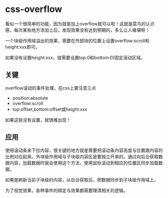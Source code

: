 # css-overflow

看似一个很简单的功能，因为就是加上overflow就可以啦！这就是菜鸟的认识感，每次某些地方添加上后，发现效果没有达到预期的，多么让人难堪呀！

一个块级作用域溢出的效果，需要在外部块的位置上设置overflow:scroll和height:xxx即可。

如果没有设置height:xxx，就需要设置top:0和bottom:0)固定滚动区域。

## 关键
overflow滚动的事件处理，在css上要注意三点
- position:absolute
- overflow:scroll
- top:offset,bottom:offset或height:xxx

如果这些没有设置，就很难出现！

## 应用
使用滚动条来下拉内容，很关键的地方就是需要把滚动条内容高度与位置跟内容的比例对应起来。外块级作用域与子块级内容区是要独立开来的。通过向后台获取数据内容，加载数据时就会使用这个方法，使用鼠标滚动到相应的位置区同步加载数据。

如果是刷新当前子块级的内容，从后台获取后，把数据同步到子块级作用域上。

为了视觉效果，各种事件的绑定与效果都需要理清相关的逻辑。